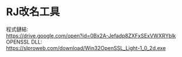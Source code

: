 ﻿RJ改名工具
=====
程式鏈結:</br>
https://drive.google.com/open?id=0Bx2A-Jefadp8ZXFxSExVWXRYblk</br>
OPENSSL DLL:</br>
https://slproweb.com/download/Win32OpenSSL_Light-1_0_2d.exe</br>